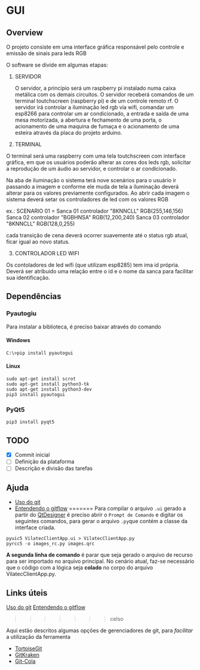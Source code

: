 # GUI

## Overview

O projeto consiste em uma interface gráfica responsável pelo controle e emissão de sinais para leds RGB

O software se divide em algumas etapas:

1. SERVIDOR

	O servidor, a princípio será um raspberry pi instalado numa caixa metálica com os demais circuitos.  O servidor receberá comandos
de um terminal toutchscreen (raspberry pi) e de um controle remoto rf. O servidor irá controlar a iluminação led rgb via wifi, comandar
um esp8266 para controlar um ar condicionado, a entrada e saída de uma mesa motorizada, a abertura e fechamento de uma porta, o 
acionamento de uma maquina de fumaça e o acionamento de uma esteira através da placa do projeto arduino.



2. TERMINAL

  O terminal será uma raspberry com uma tela toutchscreen com interface gráfica, em que os usuários poderão alterar as cores dos leds rgb, solicitar a reprodução de um áudio ao servidor, e controlar o ar condicionado. 

  

Na aba de iluminação o sistema terá nove scenários para o usuário ir passando a imagem e conforme ele muda de tela a iluminação deverá alterar
para os valores previamente configurados. Ao abrir cada imagem o sistema deverá setar os controladores de led com os valores RGB 

ex.: SCENARIO 01 = Sanca 01 controlador "8KNNCLL" RGB(255,146,156)
				   Sanca 02 controlador "BGBHNSA" RGB(12,200,240)
				   Sanca 03 controlador "8KNNCLL" RGB(128,0,255)
				   
cada transição de cena deverá ocorrer suavemente até o status rgb atual, ficar igual ao novo status.


3. CONTROLADOR LED WIFI

Os contoladores de led wifi (que utilizam esp8285) tem ima id própria. Deverá ser atribuido uma relação entre o id e o nome da sanca para facilitar sua identificação.



## Dependências

### Pyautogiu

Para instalar a biblioteca, é preciso baixar através do comando 

#### Windows

`C:\>pip install pyautogui`

#### Linux

```
sudo apt-get install scrot
sudo apt-get install python3-tk
sudo apt-get install python3-dev
pip3 install pyautogui
```






### PyQt5

```
pip3 install pyqt5
```







## TODO

- [x] Commit inicial
- [ ] Definição da plataforma
- [ ] Descrição e divisão das tarefas

## Ajuda


* [Uso do git](http://rogerdudler.github.io/git-guide/index.pt_BR.html)
* [Entendendo o gitflow](https://medium.com/trainingcenter/utilizando-o-fluxo-git-flow-e63d5e0d5e04)
=======
Para compilar o arquivo `.ui` gerado a partir do [QtDesigner](https://www.codementor.io/deepaksingh04/design-simple-dialog-using-pyqt5-designer-tool-ajskrd09n) é preciso abrir o `Prompt de Comando`  e digitar os seguintes comandos, para gerar o arquivo `.py`que contém a classe da interface criada. 

```shell
pyuic5 VilatecClientApp.ui > VilatecClientApp.py
pyrcc5 -o images_rc.py images.qrc
```



**A segunda linha de comando** é parar que seja gerado o arquivo de recurso para ser importado no arquivo principal. No cenário atual, faz-se necessário que o código com a lógica seja **colado** no corpo do arquivo VilatecClientApp.py. 



## Links úteis

[Uso do git](http://rogerdudler.github.io/git-guide/index.pt_BR.html)
[Entendendo o gitflow](https://medium.com/trainingcenter/utilizando-o-fluxo-git-flow-e63d5e0d5e04)
>>>>>>> celso



Aqui estão descritos algumas opções de gerenciadores de git, para *facilitar* a utilização da ferramenta

* [TortoiseGit](https://tortoisegit.org/)
* [GitKraken](https://www.gitkraken.com/)
* [Git-Cola](https://git-cola.github.io/)

